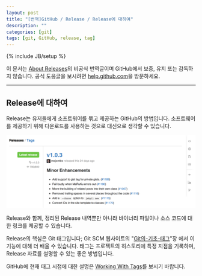 ```yaml
---
layout: post
title: "[번역]GitHub / Release / Release에 대하여"
description: ""
categories: [git]
tags: [git, GitHub, release, tag]
---
```

{% include JB/setup %}

이 문서는 [About Releases](https://help.github.com/articles/about-releases)의 비공식 번역글이며 GitHub에서 보증, 유지 또는 감독하지 않습니다. 공식 도움글을 보시려면 [help.github.com](https://help.github.com)을 방문하세요.

---

## Release에 대하여

Release는 유저들에게 소프트워어를 묶고 제공하는 GitHub의 방법입니다. 소프트웨어를 제공하기 위해 다운로드를 사용하는 것으로 대신으로 생각할 수 있습니다.

![overview](/../../../../image/2014/03/github-release-overview.png)

Release와 함께, 정리된 Release 내역뿐만 아니라 바이너리 파일이나 소스 코드에 대한 링크를 제공할 수 있습니다.

Release의 핵심은 Git 태그입니다; Git SCM 웹사이트의 "[Git의-기초-태그](http://git-scm.com/book/ko/Git의-기초-태그)"장 에서 이 기능에 대해 더 배울 수 있습니다. 태그는 프로젝트의 히스토리에 특정 지점을 기록하며, Release 자료를 설명할 수 있는 좋은 방법입니다.

GitHub에 현재 태그 시점에 대한 설명은 [Working With Tags](https://help.github.com/articles/working-with-tags)를 보시기 바랍니다.